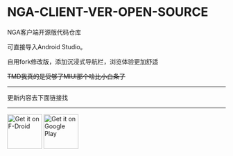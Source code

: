 NGA-CLIENT-VER-OPEN-SOURCE
==========================

NGA客户端开源版代码仓库

可直接导入Android Studio。

自用fork修改版，添加沉浸式导航栏，浏览体验更加舒适

~~TMD我真的是受够了MIUI那个啥比小白条了~~

- - -
更新内容去下面链接找
- - -

[<img src="https://fdroid.gitlab.io/artwork/badge/get-it-on.png"
     alt="Get it on F-Droid"
     height="80">](https://f-droid.org/packages/gov.anzong.androidnga/)
[<img src="https://play.google.com/intl/en_us/badges/images/generic/en-play-badge.png"
     alt="Get it on Google Play"
     height="80">](https://play.google.com/store/apps/details?id=gov.anzong.androidnga)
